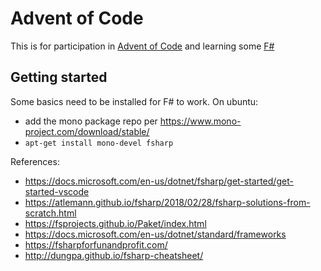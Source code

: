 # Advent of Code

This is for participation in [Advent of Code](https://adventofcode.com) and learning some [F#](https://fsharp.org/)

## Getting started

Some basics need to be installed for F# to work. On ubuntu:

* add the mono package repo per https://www.mono-project.com/download/stable/
* `apt-get install mono-devel fsharp`

References:

* https://docs.microsoft.com/en-us/dotnet/fsharp/get-started/get-started-vscode
* https://atlemann.github.io/fsharp/2018/02/28/fsharp-solutions-from-scratch.html
* https://fsprojects.github.io/Paket/index.html
* https://docs.microsoft.com/en-us/dotnet/standard/frameworks
* https://fsharpforfunandprofit.com/
* http://dungpa.github.io/fsharp-cheatsheet/
